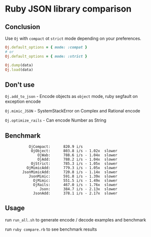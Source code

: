# Ruby JSON library comparison

## Сonclusion
Use `Oj` with `compact` ot `strict` mode depending on your preferences.
```ruby
Oj.default_options = { mode: :compat }
# or
Oj.default_options = { mode: :strict }

Oj.dump(data)
Oj.load(data)
```

## Don't use
```Oj.add_to_json``` - Encode objects as `object` mode, ruby segfault on exception encode

```Oj.mimic_JSON``` - SystemStackError on Complex and Rational encode

```Oj.optimize_rails``` - Can encode Number as String

## Benchmark
```
           OjCompact:      820.9 i/s
            OjObject:      803.8 i/s - 1.02x  slower
               OjWab:      788.6 i/s - 1.04x  slower
               OjAdd:      788.2 i/s - 1.04x  slower
            OjStrict:      785.3 i/s - 1.05x  slower
          OjMimicAdd:      779.3 i/s - 1.05x  slower
        JsonMimicAdd:      720.8 i/s - 1.14x  slower
           JsonMimic:      591.8 i/s - 1.39x  slower
             OjMimic:      551.5 i/s - 1.49x  slower
             OjRails:      467.0 i/s - 1.76x  slower
                Json:      384.7 i/s - 2.13x  slower
             JsonAdd:      378.1 i/s - 2.17x  slower
```

## Usage
run `run_all.sh` to generate encode / decode examples and benchmark

run `ruby compare.rb` to see benchmark results
